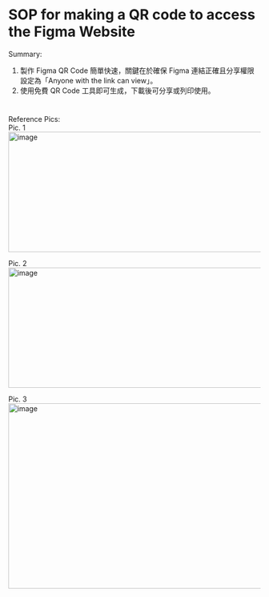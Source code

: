 # SOP for making a QR code to access the Figma Website

Summary:  
1. 製作 Figma QR Code 簡單快速，關鍵在於確保 Figma 連結正確且分享權限設定為「Anyone with the link can view」。
2. 使用免費 QR Code 工具即可生成，下載後可分享或列印使用。  

#
#

Reference Pics:  
Pic. 1   
<img width="551" height="240" alt="image" src="https://github.com/user-attachments/assets/296c11b6-a67b-4112-88c2-ab48e460563b" />

Pic. 2  
 <img width="551" height="240" alt="image" src="https://github.com/user-attachments/assets/520d1331-9954-42f5-83e9-52688f4589cc" />

Pic. 3  
 <img width="543" height="370" alt="image" src="https://github.com/user-attachments/assets/e494f0c1-cd82-4b37-b10b-85fa12f4b90c" />
